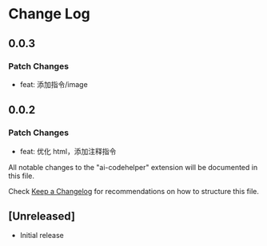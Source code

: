 # Change Log

## 0.0.3

### Patch Changes

- feat: 添加指令/image

## 0.0.2

### Patch Changes

- feat: 优化 html，添加注释指令

All notable changes to the "ai-codehelper" extension will be documented in this file.

Check [Keep a Changelog](http://keepachangelog.com/) for recommendations on how to structure this file.

## [Unreleased]

- Initial release
